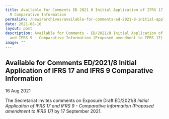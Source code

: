 ```yaml
---
title: Available for Comments ED 2021 8 Initial Application of IFRS 17 and IFRS
  9 Comparative Information
permalink: /news/archives/available-for-comments-ed-2021-8-initial-application-of-ifrs-17-and-ifrs-9/
date: 2021-08-16
layout: post
description: Available for Comments - ED/2021/8 Initial Application of IFRS 17
  and IFRS 9 - Comparative Information (Proposed amendment to IFRS 17)
image: ""
---
```

Available for Comments ED/2021/8 Initial Application of IFRS 17 and IFRS 9 Comparative Information
--------------------------------------------------------------------------------------------------------------------------------------

16 Aug 2021

The Secretariat invites comments on Exposure Draft ED/2021/8 _Initial Application of IFRS 17 and IFRS 9 - Comparative Information (Proposed amendment to IFRS 17)_ by 17 September 2021.